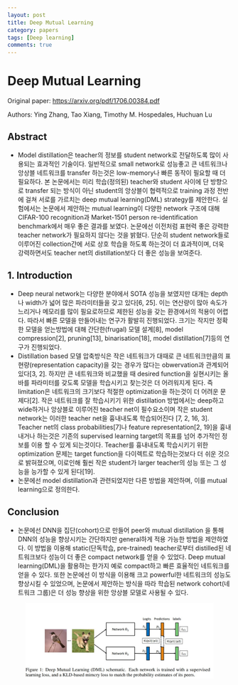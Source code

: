 ```yaml
---
layout: post
title: Deep Mutual Learning
category: papers
tags: [Deep learning]
comments: true
---
```


# Deep Mutual Learning

Original paper: https://arxiv.org/pdf/1706.00384.pdf

Authors: Ying Zhang, Tao Xiang, Timothy M. Hospedales, Huchuan Lu

## Abstract
- Model distillation은 teacher의 정보를 student network로 전달하도록 많이 사용되는 효과적인 기술이다. 일반적으로 small network로 성능좋고 큰 네트워크나 앙상블 네트워크를 transfer 하는것은 low-memory나 빠른 동작이 필요할 때 더 필요하다. 본 논문에서는 미리 학습(정의된) teacher와 student 사이에 단 방향으로 transfer 되는 방식이 아닌 student의 앙상블이 협력적으로 training 과정 전반에 걸쳐 서로를 가르치는 deep mutual learning(DML) strategy를 제안한다. 실험에서는 논문에서 제안하는 mutual learning이 다양한 network 구조에 대해 CIFAR-100 recognition과 Market-1501 person re-identification benchmark에서 매우 좋은 결과를 보였다. 논문에선 이전처럼 표현력 좋은 강력한 teacher network가 필요하지 않다는 것을 밝혔다. 단순히 student network들로 이루어진 collection간에 서로 상호 학습을 하도록 하는것이 더 효과적이며, 더욱 강력하면서도 teacher net의 distillation보다 더 좋은 성능을 보여준다.

## 1. Introduction
- Deep neural network는 다양한 분야에서 SOTA 성능을 보였지만 대개는 depth나 width가 넓어 많은 파라미터들을 갖고 있다[6, 25]. 이는 연산량이 많아 속도가 느리거나 메모리를 많이 필요로하므로 제한된 성능을 갖는 환경에서의 적용이 어렵다. 따라서 빠른 모델을 만들어내는 연구가 활발히 진행되었다. 크기는 작지만 정확한 모델을 얻는방법에 대해 간단한(frugal) 모델 설계[8], model compression[2], pruning[13], binarisation[18], model distillation[7]등의 연구가 진행되었다.
- Distillation based 모델 압축방식은 작은 네트워크가 대때로 큰 네트워크만큼의 표현량(representation capacity)을 갖는 경우가 많다는 obwervation과 관계되어 있다[3, 2]. 하지만 큰 네트워크와 비교했을 때 desired function을 실현시키는 올바를 파라미터를 갖도록 모델을 학습시키고 찾는것은 더 어려워지게 된다. 즉 limitation은 네트워크의 크기보다 적절한 optimization을 하는것이 더 어려운 문제다[2]. 작은 네트워크를 잘 학습시키기 위한 distillation 방법에서는 deep하고 wide하거나 앙상블로 이루어진 teacher net이 필수요소이며 작은 student network는 이러한 teacher net을 흉내내도록 학습되어진다 [7, 2, 16, 3]. Teacher net의 class probabilities[7]나 feature representation[2, 19]을 흉내내거나 하는것은 기존의 supervised learning target의 목표를 넘어 추가적인 정보를 이용 할 수 있게 되는것이다. Teacher를 흉내내도록 학습시키기 위한 optimization 문제는 target function을 다이렉트로 학습하는것보다 더 쉬운 것으로 밝혀졌으며, 이로인해 훨씬 작은 student가 larger teacher의 성능 또는 그 성능을 능가할 수 있게 된다[19].
- 논문에선 model distillation과 관련되었지만 다른 방법을 제안하며, 이를 mutual learning으로 정의한다. 

## Conclusion
- 논문에선 DNN을 집단(cohort)으로 만들어 peer와 mutual distillation 을 통해 DNN의 성능을 향상시키는 간단하지만 general하게 적용 가능한 방법을 제안하였다. 이 방법을 이용해 static(단독학습, pre-trained) teacher로부터 distilled된 네트워크보다 성능이 더 좋은 compact network를 얻을 수 있었다. Deep mutual learning(DML)을 활용하는 한가지 예로 compact하고 빠른 효율적인 네트워크를 얻을 수 있다. 또한 논문에선 이 방식을 이용해 크고 powerful한 네트워크의 성능도 향상시킬 수 있었으며, 논문에서 제안하는 방식을 따라 학습된 network cohort(네트워크 그룹)은 더 성능 향상을 위한 앙상블 모델로 사용될 수 있다.

<center>
<figure>
<img src="/assets/post_img/papers/2019-04-04-deep_mutual_learning/fig1.jpg" alt="views">
<figcaption></figcaption>
</figure>
</center>
